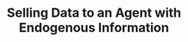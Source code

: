 ---
title: "Selling Data to an Agent with Endogenous Information"
authors: 'Yingkai Li'
type: '1' #1:conference; 2:journal; 3:both
year: '2022'
conference: 'ACM Conference on Economics and Computation'
acronym: 'EC'
link: 'https://arxiv.org/abs/2103.05788'
video: 'https://www.youtube.com/watch?v=gVtpEoM1qCg'
---